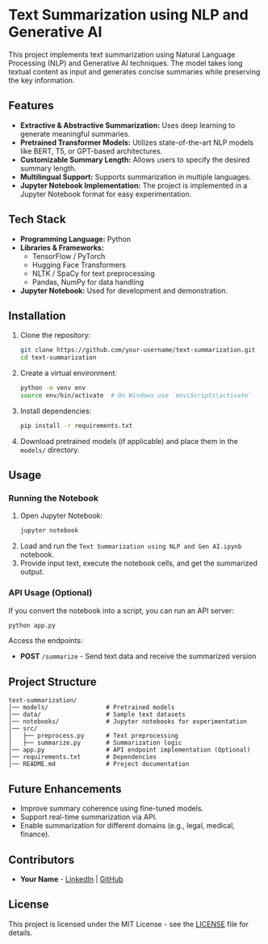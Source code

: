 # Text Summarization using NLP and Generative AI

This project implements text summarization using Natural Language Processing (NLP) and Generative AI techniques. The model takes long textual content as input and generates concise summaries while preserving the key information.

## Features
- **Extractive & Abstractive Summarization:** Uses deep learning to generate meaningful summaries.
- **Pretrained Transformer Models:** Utilizes state-of-the-art NLP models like BERT, T5, or GPT-based architectures.
- **Customizable Summary Length:** Allows users to specify the desired summary length.
- **Multilingual Support:** Supports summarization in multiple languages.
- **Jupyter Notebook Implementation:** The project is implemented in a Jupyter Notebook format for easy experimentation.

## Tech Stack
- **Programming Language:** Python
- **Libraries & Frameworks:**
  - TensorFlow / PyTorch
  - Hugging Face Transformers
  - NLTK / SpaCy for text preprocessing
  - Pandas, NumPy for data handling
- **Jupyter Notebook:** Used for development and demonstration.

## Installation
1. Clone the repository:
   ```bash
   git clone https://github.com/your-username/text-summarization.git
   cd text-summarization
   ```
2. Create a virtual environment:
   ```bash
   python -m venv env
   source env/bin/activate  # On Windows use `env\Scripts\activate`
   ```
3. Install dependencies:
   ```bash
   pip install -r requirements.txt
   ```
4. Download pretrained models (if applicable) and place them in the `models/` directory.

## Usage
### Running the Notebook
1. Open Jupyter Notebook:
   ```bash
   jupyter notebook
   ```
2. Load and run the `Text Summarization using NLP and Gen AI.ipynb` notebook.
3. Provide input text, execute the notebook cells, and get the summarized output.

### API Usage (Optional)
If you convert the notebook into a script, you can run an API server:
   ```bash
   python app.py
   ```
Access the endpoints:
   - **POST** `/summarize` - Send text data and receive the summarized version

## Project Structure
```
text-summarization/
│── models/                # Pretrained models
│── data/                  # Sample text datasets
│── notebooks/             # Jupyter notebooks for experimentation
│── src/
│   ├── preprocess.py      # Text preprocessing
│   ├── summarize.py       # Summarization logic
│── app.py                 # API endpoint implementation (Optional)
│── requirements.txt       # Dependencies
│── README.md              # Project documentation
```

## Future Enhancements
- Improve summary coherence using fine-tuned models.
- Support real-time summarization via API.
- Enable summarization for different domains (e.g., legal, medical, finance).

## Contributors
- **Your Name** - [LinkedIn](https://www.linkedin.com/in/yourprofile) | [GitHub](https://github.com/your-username)

## License
This project is licensed under the MIT License - see the [LICENSE](LICENSE) file for details.

